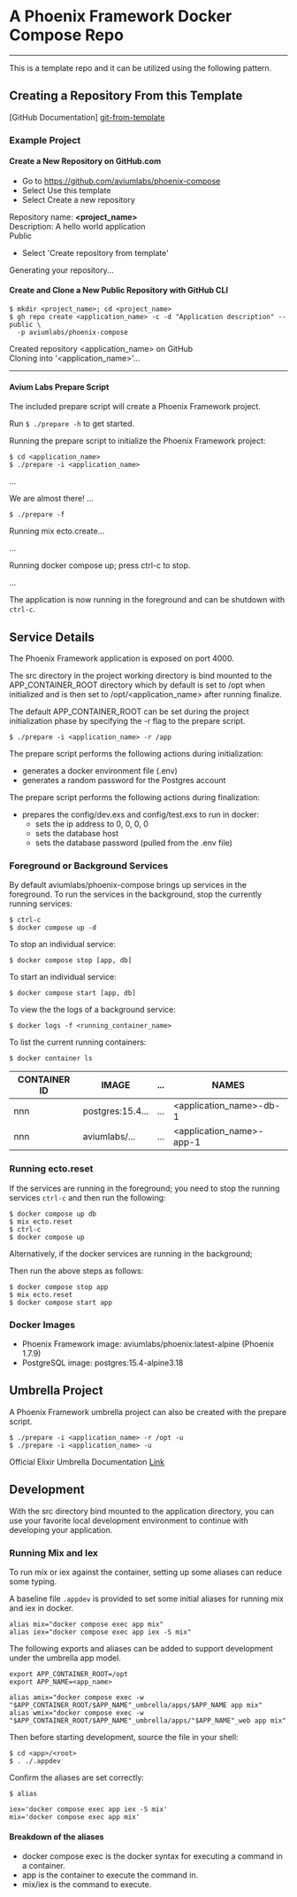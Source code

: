 # A Phoenix Framework Docker Compose Repo


---


This is a template repo and it can be utilized using the following pattern. 


## Creating a Repository From this Template


[GitHub Documentation] [git-from-template]


### Example Project

#### Create a New Repository on GitHub.com

- Go to https://github.com/aviumlabs/phoenix-compose
- Select Use this template
- Select Create a new repository

Repository name: __<project_name>__  
Description: A hello world application  
Public  

- Select 'Create repository from template'

Generating your repository...


#### Create and Clone a New Public Repository with GitHub CLI


    $ mkdir <project_name>; cd <project_name>
    $ gh repo create <application_name> -c -d "Application description" --public \
      -p aviumlabs/phoenix-compose 


Created repository \<application\_name\>  on GitHub  
Cloning into '\<application\_name\>'...  

---

#### Avium Labs Prepare Script


The included prepare script will create a Phoenix Framework project. 

Run `$ ./prepare -h` to get started.

Running the prepare script to initialize the Phoenix Framework project:

    $ cd <application_name> 
    $ ./prepare -i <application_name> 

...

We are almost there! ...

    $ ./prepare -f
    
Running mix ecto.create...

...

Running docker compose up; press ctrl-c to stop.

...


The application is now running in the foreground and can be shutdown 
with `ctrl-c`.


## Service Details


The Phoenix Framework application is exposed on port 4000. 

The src directory in the project working directory is bind mounted to the 
APP\_CONTAINER\_ROOT directory which by default is set to /opt when initialized
and is then set to /opt/\<application\_name\> after running finalize.

The default APP\_CONTAINER\_ROOT can be set during the project initialization 
phase by specifying the -r flag to the prepare script.

    $ ./prepare -i <application_name> -r /app

The prepare script performs the following actions during initialization:
- generates a docker environment file (.env)
- generates a random password for the Postgres account 

The prepare script performs the following actions during finalization:
- prepares the config/dev.exs and config/test.exs to run in docker:
  - sets the ip address to 0, 0, 0, 0
  - sets the database host
  - sets the database password (pulled from the .env file)


### Foreground or Background Services


By default aviumlabs/phoenix-compose brings up services in the foreground. To 
run the services in the background, stop the currently running services:

    $ ctrl-c
    $ docker compose up -d
    
To stop an individual service:

    $ docker compose stop [app, db]

To start an individual service:

    $ docker compose start [app, db]

To view the the logs of a background service:

    $ docker logs -f <running_container_name>

To list the current running containers:

    $ docker container ls

| CONTAINER ID   | IMAGE            | ...  | NAMES                        |
|----------------|------------------|------|------------------------------|
| nnn            | postgres:15.4... | ...  | \<application\_name\>-db-1   |
| nnn            | aviumlabs/...    | ...  | \<application\_name\>-app-1  |


### Running ecto.reset


If the services are running in the foreground; you need to stop the running 
services `ctrl-c` and then run the following:

    $ docker compose up db
    $ mix ecto.reset
    $ ctrl-c
    $ docker compose up

Alternatively, if the docker services are running in the background;

Then run the above steps as follows:

    $ docker compose stop app
    $ mix ecto.reset
    $ docker compose start app


### Docker Images
- Phoenix Framework image: aviumlabs/phoenix:latest-alpine (Phoenix 1.7.9)
- PostgreSQL image: postgres:15.4-alpine3.18

## Umbrella Project


A Phoenix Framework umbrella project can also be created with the prepare 
script. 

    $ ./prepare -i <application_name> -r /opt -u
    $ ./prepare -i <application_name> -u

Official Elixir Umbrella Documentation 
[Link](https://elixir-lang.org/getting-started/mix-otp/dependencies-and-umbrella-projects.html)


## Development


With the src directory bind mounted to the application directory, you can use 
your favorite local development environment to continue with developing 
your application.


### Running Mix and Iex 


To run mix or iex against the container, setting up some aliases can reduce some 
typing.

A baseline file `.appdev` is provided to set some initial aliases for running 
mix and iex in docker.

    alias mix="docker compose exec app mix"
    alias iex="docker compose exec app iex -S mix"


The following exports and aliases can be added to support development under 
the umbrella app model.

    export APP_CONTAINER_ROOT=/opt
    export APP_NAME=<app_name>

    alias amix="docker compose exec -w "$APP_CONTAINER_ROOT/$APP_NAME"_umbrella/apps/$APP_NAME app mix"
    alias wmix="docker compose exec -w "$APP_CONTAINER_ROOT/$APP_NAME"_umbrella/apps/"$APP_NAME"_web app mix"

Then before starting development, source the file in your shell:

    $ cd <app>/<root>
    $ . ./.appdev
   
Confirm the aliases are set correctly:

    $ alias

    iex='docker compose exec app iex -S mix'
    mix='docker compose exec app mix'


#### Breakdown of the aliases


* docker compose exec is the docker syntax for executing a command in a container.
* app is the container to execute the command in.
* mix/iex is the command to execute.


[git-from-template]: https://docs.github.com/en/repositories/creating-and-managing-repositories/creating-a-repository-from-a-template
